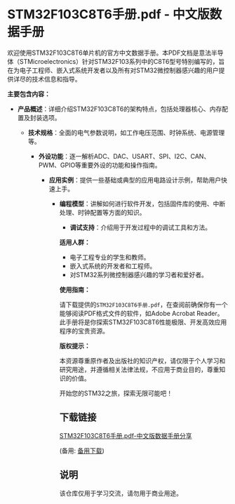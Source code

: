 # STM32F103C8T6手册.pdf - 中文版数据手册

欢迎使用STM32F103C8T6单片机的官方中文数据手册。本PDF文档是意法半导体（STMicroelectronics）针对STM32F103系列中的C8T6型号特别编写的，旨在为电子工程师、嵌入式系统开发者以及所有对STM32微控制器感兴趣的用户提供详尽的技术信息和指导。

**主要包含内容：**

- **产品概述**：详细介绍STM32F103C8T6的架构特点，包括处理器核心、内存配置及封装选项。

  - **技术规格**：全面的电气参数说明，如工作电压范围、时钟系统、电源管理等。

    - **外设功能**：逐一解析ADC、DAC、USART、SPI、I2C、CAN、PWM、GPIO等重要外设的功能和操作指南。

      - **应用实例**：提供一些基础或典型的应用电路设计示例，帮助用户快速上手。

        - **编程模型**：讲解如何进行软件开发，包括固件库的使用、中断处理、时钟配置等方面的知识。

          - **调试支持**：介绍用于开发过程中的调试工具和方法。

          **适用人群：**

          - 电子工程专业的学生和教师。
          - 嵌入式系统的开发者和工程师。
          - 对STM32系列微控制器感兴趣的学习者和爱好者。

          **使用指南：**

          请下载提供的`STM32F103C8T6手册.pdf`，在查阅前确保你有一个能够阅读PDF格式文件的软件，如Adobe Acrobat Reader。此手册将是你探索STM32F103C8T6性能极限、开发高效应用程序的宝贵资源。

          **版权提示：**

          本资源尊重原作者及出版社的知识产权，请仅限于个人学习和研究用途，并遵循相关法律法规，不应用于商业目的，尊重知识的价值。

          开始您的STM32之旅，探索无限可能吧！

          ## 下载链接
          [STM32F103C8T6手册.pdf-中文版数据手册分享](https://pan.quark.cn/s/3b0a828a08ef) 

          (备用: [备用下载](https://pan.baidu.com/s/1dVVgnB3NNeCroeoeLALlNg?pwd=1234))

          ## 说明

          该仓库仅用于学习交流，请勿用于商业用途。
